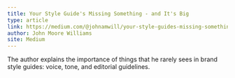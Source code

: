 ```yaml
---
title: Your Style Guide's Missing Something - and It's Big
type: article
link: https://medium.com/@johnamwill/your-style-guides-missing-something-and-it-s-big-263a6124f6d2#.at7wv7q9y
author: John Moore Williams
site: Medium
---
```


The author explains the importance of things that he rarely sees in brand style guides: voice, tone, and editorial guidelines.
